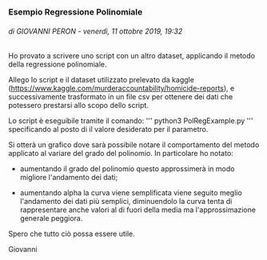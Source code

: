 ### Esempio Regressione Polinomiale
###### di GIOVANNI PERON - venerdì, 11 ottobre 2019, 19:32
 
Ho provato a scrivere uno script con un altro dataset, applicando il metodo della regressione polinomiale.

Allego lo script e il dataset utilizzato prelevato da kaggle (https://www.kaggle.com/murderaccountability/homicide-reports), e successivamente trasformato in un file csv per ottenere dei dati che potessero prestarsi allo scopo dello script.

Lo script è eseguibile tramite il comando:
'''
python3 PolRegExample.py <alpha>
'''
specificando al posto di <alpha> il valore desiderato per il parametro.

Si otterà un grafico dove sarà possibile notare il comportamento del metodo applicato al variare del grado del polinomio. In particolare ho notato:

- aumentando il grado del polinomio questo approssimerà in modo migliore l'andamento dei dati;

- aumentando alpha la curva viene semplificata viene seguito meglio l'andamento dei dati più semplici, diminuendolo la curva tenta di rappresentare anche valori al di fuori della media ma l'approssimazione generale peggiora.

Spero che tutto ciò possa essere utile.

Giovanni
